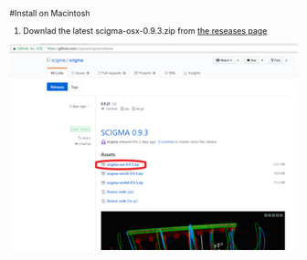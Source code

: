 #Install on Macintosh

1. Downlad the latest scigma-osx-0.9.3.zip from [the reseases page](https://github.com/scigma/scigma/releases)

![download scigma](guideImages/mac1.png)
